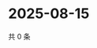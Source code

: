 # 2025-08-15

共 0 条

<!-- BEGIN ZHIHUVIDEO -->
<!-- 最后更新时间 Fri Aug 15 2025 12:23:04 GMT+0800 (China Standard Time) -->

<!-- END ZHIHUVIDEO -->

